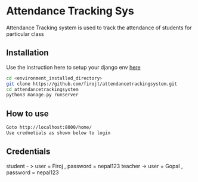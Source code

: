 # Attendance Tracking Sys

Attendance Tracking system is used to track the attendance of students for particular class

## Installation

Use the instruction here to setup your django env [here](https://developer.mozilla.org/en-US/docs/Learn/Server-side/Django/development_environment) 

```bash
cd <environment_installed_directory>
git clone https://github.com/firojt/attendancetrackingsystem.git
cd attendancetrackingsystem
python3 manage.py runserver
```

## How to use

```bash
Goto http://localhost:8000/home/
Use crednetials as shown below to login
```

## Credentials
student - > user = Firoj , password = nepal123
teacher ->  user = Gopal , password = nepal123
